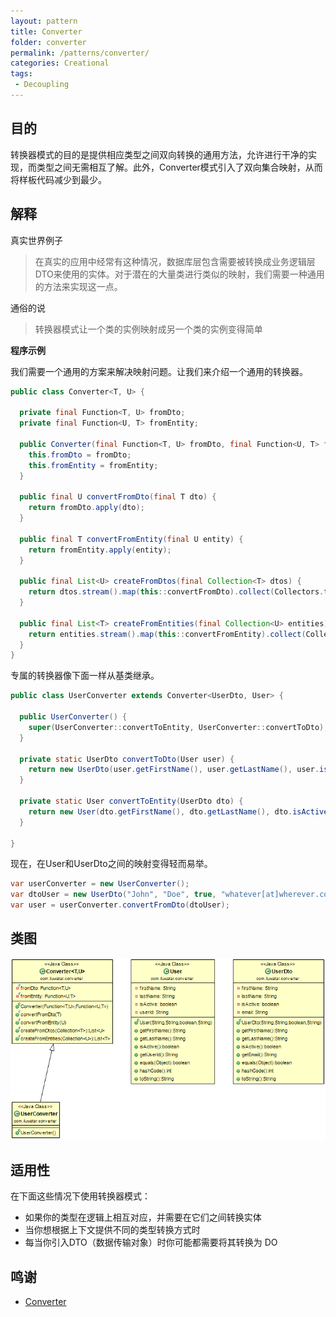 ```yaml
---
layout: pattern
title: Converter
folder: converter
permalink: /patterns/converter/
categories: Creational
tags:
 - Decoupling
---
```


## 目的

转换器模式的目的是提供相应类型之间双向转换的通用方法，允许进行干净的实现，而类型之间无需相互了解。此外，Converter模式引入了双向集合映射，从而将样板代码减少到最少。

## 解释

真实世界例子

> 在真实的应用中经常有这种情况，数据库层包含需要被转换成业务逻辑层DTO来使用的实体。对于潜在的大量类进行类似的映射，我们需要一种通用的方法来实现这一点。

通俗的说

> 转换器模式让一个类的实例映射成另一个类的实例变得简单

**程序示例**

我们需要一个通用的方案来解决映射问题。让我们来介绍一个通用的转换器。

```java
public class Converter<T, U> {

  private final Function<T, U> fromDto;
  private final Function<U, T> fromEntity;

  public Converter(final Function<T, U> fromDto, final Function<U, T> fromEntity) {
    this.fromDto = fromDto;
    this.fromEntity = fromEntity;
  }

  public final U convertFromDto(final T dto) {
    return fromDto.apply(dto);
  }

  public final T convertFromEntity(final U entity) {
    return fromEntity.apply(entity);
  }

  public final List<U> createFromDtos(final Collection<T> dtos) {
    return dtos.stream().map(this::convertFromDto).collect(Collectors.toList());
  }

  public final List<T> createFromEntities(final Collection<U> entities) {
    return entities.stream().map(this::convertFromEntity).collect(Collectors.toList());
  }
}
```

专属的转换器像下面一样从基类继承。

```java
public class UserConverter extends Converter<UserDto, User> {

  public UserConverter() {
    super(UserConverter::convertToEntity, UserConverter::convertToDto);
  }

  private static UserDto convertToDto(User user) {
    return new UserDto(user.getFirstName(), user.getLastName(), user.isActive(), user.getUserId());
  }

  private static User convertToEntity(UserDto dto) {
    return new User(dto.getFirstName(), dto.getLastName(), dto.isActive(), dto.getEmail());
  }

}
```

现在，在User和UserDto之间的映射变得轻而易举。

```java
var userConverter = new UserConverter();
var dtoUser = new UserDto("John", "Doe", true, "whatever[at]wherever.com");
var user = userConverter.convertFromDto(dtoUser);
```

## 类图

![alt text](../../converter/etc/converter.png "Converter Pattern")

## 适用性

在下面这些情况下使用转换器模式：

* 如果你的类型在逻辑上相互对应，并需要在它们之间转换实体
* 当你想根据上下文提供不同的类型转换方式时
* 每当你引入DTO（数据传输对象）时你可能都需要将其转换为
  DO

## 鸣谢

* [Converter](http://www.xsolve.pl/blog/converter-pattern-in-java-8/)
